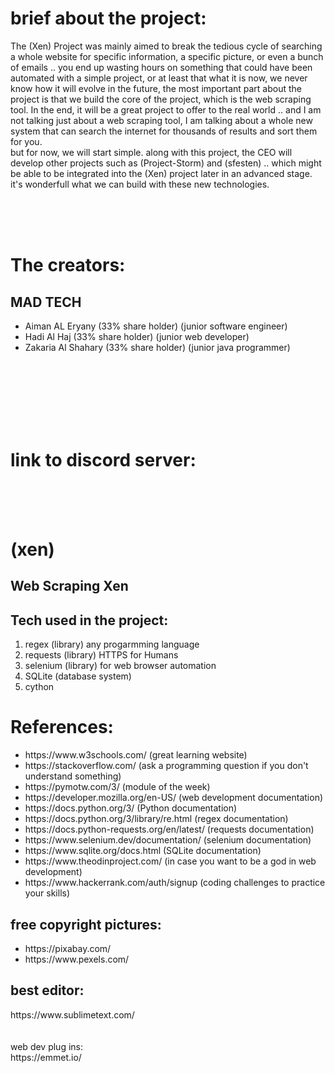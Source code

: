 
<h1> brief about the project: </h1>
<p>
	The (Xen) Project was mainly aimed to break the tedious cycle of searching a whole website for specific information, a specific picture, or even a bunch of emails .. you end up wasting hours on something that could have been automated with a simple project, or at least that what it is now, we never know how it will evolve in the future, the most important part about the project is that we build the core of the project, which is the web scraping tool. In the end, it will be a great project to offer to the real world .. and I am not talking just about a web scraping tool, I am talking about a whole new system that can search the internet for thousands of results and sort them for you.<br />
	but for now, we will start simple. along with this project, the CEO will develop other projects such as (Project-Storm)  and (sfesten) .. which might be able to be integrated into the (Xen) project later in an advanced stage. it's wonderfull what we can build with these new technologies.
</p>

<br>
<br>
<br>
<h1> The creators: </h1>

 <h2> MAD TECH </h2>

 <ul>
 	<li> Aiman AL Eryany (33% share holder) (junior software engineer) </li>
 	<li> Hadi Al Haj (33% share holder) (junior web developer) </li>
 	<li> Zakaria Al Shahary (33% share holder) (junior java programmer) </li>
 </ul>

<br />
<br />
<br />
<br />
<br />
<br />

<h1>
	link to discord server:
</h1>

<br />
<br />
<br />





<h1> (xen) </h1>
<h2> Web Scraping Xen </h2>
<h2> Tech used in the project: </h2>
	<ol>
	<li> regex (library) any progarmming language </li>
	<li> requests (library) HTTPS for Humans </li>
	<li> selenium (library) for web browser automation </li>
	<li> SQLite (database system) </li>
	<li> cython </li>
	</ol>


<h1> References: </h1>
	<ul>
		<li> https://www.w3schools.com/  (great learning website) </li>
		<li> https://stackoverflow.com/ (ask a programming question if you don't understand something) </li>
		<li> https://pymotw.com/3/ (module of the week) </li>
		<li> https://developer.mozilla.org/en-US/ (web development documentation) </li>
		<li> https://docs.python.org/3/ (Python documentation)</li>
		<li> https://docs.python.org/3/library/re.html (regex documentation) </li>
		<li> https://docs.python-requests.org/en/latest/ (requests documentation) </li>
		<li> https://www.selenium.dev/documentation/ (selenium documentation) </li>
		<li> https://www.sqlite.org/docs.html (SQLite documentation) </li>
		<li> https://www.theodinproject.com/ (in case you want to be a god in web development) </li>
		<li> https://www.hackerrank.com/auth/signup (coding challenges to practice your skills)</li>
	</ul>


<h2> free copyright pictures: </h2>

<ul>
	<li> https://pixabay.com/ </li>
	<li> https://www.pexels.com/ </li>
</ul>

<h2> best editor: </h2>
https://www.sublimetext.com/ <br />
<br />
<br />
web dev plug ins: <br />
https://emmet.io/ <br />
<br />



